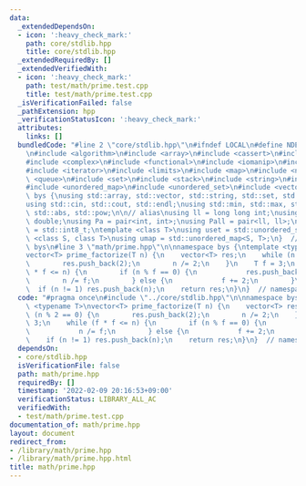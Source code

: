 ```yaml
---
data:
  _extendedDependsOn:
  - icon: ':heavy_check_mark:'
    path: core/stdlib.hpp
    title: core/stdlib.hpp
  _extendedRequiredBy: []
  _extendedVerifiedWith:
  - icon: ':heavy_check_mark:'
    path: test/math/prime.test.cpp
    title: test/math/prime.test.cpp
  _isVerificationFailed: false
  _pathExtension: hpp
  _verificationStatusIcon: ':heavy_check_mark:'
  attributes:
    links: []
  bundledCode: "#line 2 \"core/stdlib.hpp\"\n#ifndef LOCAL\n#define NDEBUG\n#endif\n\
    \n#include <algorithm>\n#include <array>\n#include <cassert>\n#include <cmath>\n\
    #include <complex>\n#include <functional>\n#include <iomanip>\n#include <iostream>\n\
    #include <iterator>\n#include <limits>\n#include <map>\n#include <numeric>\n#include\
    \ <queue>\n#include <set>\n#include <stack>\n#include <string>\n#include <type_traits>\n\
    #include <unordered_map>\n#include <unordered_set>\n#include <vector>\n\nnamespace\
    \ bys {\nusing std::array, std::vector, std::string, std::set, std::map, std::pair;\n\
    using std::cin, std::cout, std::endl;\nusing std::min, std::max, std::sort, std::reverse,\
    \ std::abs, std::pow;\n\n// alias\nusing ll = long long int;\nusing ld = long\
    \ double;\nusing Pa = pair<int, int>;\nusing Pall = pair<ll, ll>;\nusing ibool\
    \ = std::int8_t;\ntemplate <class T>\nusing uset = std::unordered_set<T>;\ntemplate\
    \ <class S, class T>\nusing umap = std::unordered_map<S, T>;\n}  // namespace\
    \ bys\n#line 3 \"math/prime.hpp\"\n\nnamespace bys {\ntemplate <typename T>\n\
    vector<T> prime_factorize(T n) {\n    vector<T> res;\n    while (n % 2 == 0) {\n\
    \        res.push_back(2);\n        n /= 2;\n    }\n    T f = 3;\n    while (f\
    \ * f <= n) {\n        if (n % f == 0) {\n            res.push_back(f);\n    \
    \        n /= f;\n        } else {\n            f += 2;\n        }\n    }\n  \
    \  if (n != 1) res.push_back(n);\n    return res;\n}\n}  // namespace bys\n"
  code: "#pragma once\n#include \"../core/stdlib.hpp\"\n\nnamespace bys {\ntemplate\
    \ <typename T>\nvector<T> prime_factorize(T n) {\n    vector<T> res;\n    while\
    \ (n % 2 == 0) {\n        res.push_back(2);\n        n /= 2;\n    }\n    T f =\
    \ 3;\n    while (f * f <= n) {\n        if (n % f == 0) {\n            res.push_back(f);\n\
    \            n /= f;\n        } else {\n            f += 2;\n        }\n    }\n\
    \    if (n != 1) res.push_back(n);\n    return res;\n}\n}  // namespace bys\n"
  dependsOn:
  - core/stdlib.hpp
  isVerificationFile: false
  path: math/prime.hpp
  requiredBy: []
  timestamp: '2022-02-09 20:16:53+09:00'
  verificationStatus: LIBRARY_ALL_AC
  verifiedWith:
  - test/math/prime.test.cpp
documentation_of: math/prime.hpp
layout: document
redirect_from:
- /library/math/prime.hpp
- /library/math/prime.hpp.html
title: math/prime.hpp
---
```


